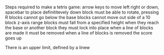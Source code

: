 Steps required to make a tetris game:
arrow keys to move left right or down, spacebar to place definititevely down 
block must be able to rotate, pressing R
blocks cannot go below the base
blocks cannot move out side of a 10 block z-axis range
blocks must fall from a specified height 
when they reach the base or another block they must lock into place 
when a line of blocks are made it must be removed
when a line of blocks is removed the score goes up 

There is an upper limit, defined by a linew